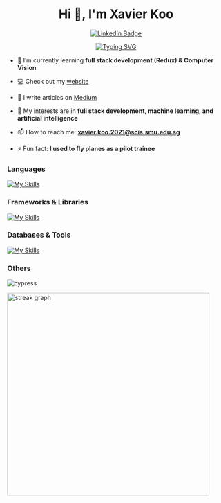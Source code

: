 <div align="center">
  <h1 align="center">Hi 👋, I'm Xavier Koo</h1>
 <div id="badges">
  <a href="https://www.linkedin.com/in/xavier-koo/">
    <img src="https://img.shields.io/badge/LinkedIn-blue?style=for-the-badge&logo=linkedin&logoColor=white" alt="LinkedIn Badge"/>
  </a>
</div>

[![Typing SVG](https://readme-typing-svg.herokuapp.com?center=true&lines=Aspiring+Software+Engineer;SMU+Information+Systems+Student)](https://git.io/typing-svg)
</div>

- 🌱 I’m currently learning **full stack development (Redux) & Computer Vision**

- 💻 Check out my [website](https://xavierkoo.github.io/)

- 📝 I write articles on [Medium](https://medium.com/@xavier2812)

- 🔭 My interests are in **full stack development, machine learning, and artificial intelligence**

- 📫 How to reach me: **xavier.koo.2021@scis.smu.edu.sg**

- ⚡ Fun fact: **I used to fly planes as a pilot trainee**

### Languages 
[![My Skills](https://skillicons.dev/icons?i=html,css,sass,js,py,java)](https://skillicons.dev)

### Frameworks & Libraries
[![My Skills](https://skillicons.dev/icons?i=bootstrap,react,vue,nodejs,express,electron,jest,spring)](https://skillicons.dev)

### Databases & Tools
[![My Skills](https://skillicons.dev/icons?i=mongodb,mysql,docker,git,github,idea,rabbitmq,vite,heroku,netlify,figma)](https://skillicons.dev)
<br />

### Others
![cypress](https://img.shields.io/badge/-cypress-%23E5E5E5?style=for-the-badge&logo=cypress&logoColor=058a5e)

<img src="https://streak-stats.demolab.com?user=xavierkoo&locale=en&mode=weekly&theme=buefyla&hide_border=false&border_radius=6&order=3" width="468" alt="streak graph"  />

